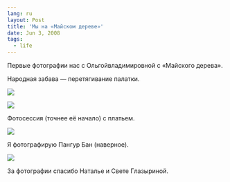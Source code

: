 ```yaml
---
lang: ru
layout: Post
title: 'Мы на «Майском дереве»'
date: Jun 3, 2008
tags:
  - life
---
```


Первые фотографии нас с Ольгойвладимировной с «Майского дерева».

<!--more-->

Народная забава — перетягивание палатки.

![](/images/blog/md-008.jpg)

![](/images/blog/md-010.jpg)

Фотосессия (точнее её начало) с платьем.

![](/images/blog/md-045.jpg)

Я фотографирую Пангур Бан (наверное).

![](/images/blog/dsc-0335.jpg)

За фотографии спасибо Наталье и Свете Глазыриной.
